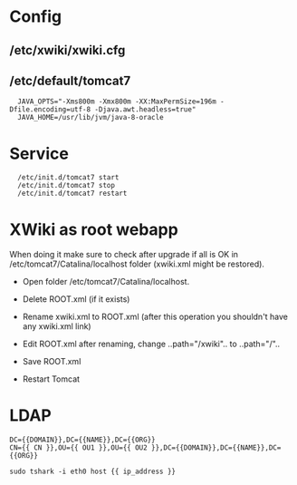 # Config

## /etc/xwiki/xwiki.cfg


## /etc/default/tomcat7

```
  JAVA_OPTS="-Xms800m -Xmx800m -XX:MaxPermSize=196m -Dfile.encoding=utf-8 -Djava.awt.headless=true"
  JAVA_HOME=/usr/lib/jvm/java-8-oracle
```

# Service

```
  /etc/init.d/tomcat7 start
  /etc/init.d/tomcat7 stop
  /etc/init.d/tomcat7 restart
```

# XWiki as root webapp

When doing it make sure to check after upgrade if all is OK in /etc/tomcat7/Catalina/localhost folder (xwiki.xml might be restored).

- Open folder /etc/tomcat7/Catalina/localhost.

- Delete ROOT.xml (if it exists)

- Rename xwiki.xml to ROOT.xml (after this operation you shouldn't have any xwiki.xml link)

- Edit ROOT.xml after renaming, change ..path="/xwiki".. to ..path="/"..

- Save ROOT.xml

- Restart Tomcat

# LDAP

```
DC={{DOMAIN}},DC={{NAME}},DC={{ORG}}
CN={{ CN }},OU={{ OU1 }},OU={{ OU2 }},DC={{DOMAIN}},DC={{NAME}},DC={{ORG}}

sudo tshark -i eth0 host {{ ip_address }}
```
